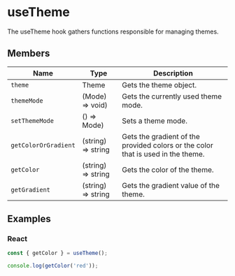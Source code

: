 # useTheme

The useTheme hook gathers functions responsible for managing themes.

## Members

| Name | Type | Description |
|-------------| ------------- | ----- |
| `theme` | Theme | Gets the theme object. |
| `themeMode` | (Mode) => void) | Gets the currently used theme mode. |
| `setThemeMode` | () => Mode) | Sets a theme mode. |
| `getColorOrGradient` | (string) => string | Gets the gradient of the provided colors or the color that is used in the theme. |
| `getColor` | (string) => string | Gets the color of the theme. |
| `getGradient` | (string) => string | Gets the gradient value of the theme. |

## Examples

### React

```javascript
const { getColor } = useTheme();

console.log(getColor('red'));
```
